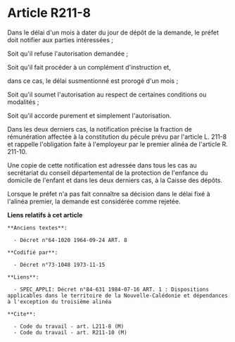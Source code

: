 # Article R211-8

Dans le délai d'un mois à dater du jour de dépôt de la demande, le préfet doit notifier aux parties intéressées ;

Soit qu'il refuse l'autorisation demandée ; 

Soit qu'il fait procéder à un complément d'instruction et,

dans ce cas, le délai susmentionné est prorogé d'un mois ; 

Soit qu'il soumet l'autorisation au respect de certaines conditions ou modalités ; 

Soit qu'il accorde purement et simplement l'autorisation.

Dans les deux derniers cas, la notification précise la fraction de rémunération affectée à la constitution du pécule prévu
par l'article L. 211-8 et rappelle l'obligation faite à l'employeur par le premier alinéa de l'article R. 211-10.

Une copie de cette notification est adressée dans tous les cas au secrétariat du conseil départemental de la protection de
l'enfance du domicile de l'enfant et dans les deux derniers cas, à la Caisse des dépôts.

Lorsque le préfet n'a pas fait connaître sa décision dans le délai fixé à l'alinéa premier, la demande est considérée comme
rejetée.

**Liens relatifs à cet article**

	**Anciens textes**:

	  - Décret n°64-1020 1964-09-24 ART. 8

	**Codifié par**:

	  - Décret n°73-1048 1973-11-15

	**Liens**:

	  - SPEC_APPLI: Décret n°84-631 1984-07-16 ART. 1 : Dispositions applicables dans le territoire de la Nouvelle-Calédonie et dépendances à l'exception du troisième alinéa

	**Cite**:

	  - Code du travail - art. L211-8 (M)
	  - Code du travail - art. R211-10 (M)
